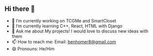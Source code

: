## Hi there 👋



- 🔭 I’m currently working on 
TCGMe and SmartCloset
- 🌱 I’m currently learning
C++, React, HTML with Django
- 💬 Ask me about
My projects! I would love to discuss new ideas with them
- 📫 How to reach me: 
Email: benhomer8@gmail.com
- 😄 Pronouns:
He/Him


